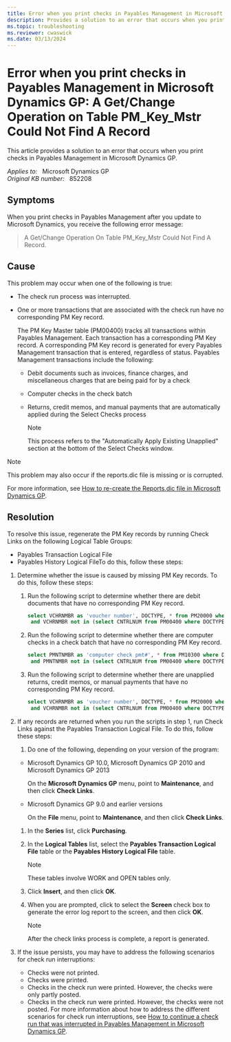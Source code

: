 ```yaml
---
title: Error when you print checks in Payables Management in Microsoft Dynamics GP
description: Provides a solution to an error that occurs when you print checks in Payables Management in Microsoft Dynamics GP.
ms.topic: troubleshooting
ms.reviewer: cwaswick
ms.date: 03/13/2024
---
```

# Error when you print checks in Payables Management in Microsoft Dynamics GP: A Get/Change Operation on Table PM_Key_Mstr Could Not Find A Record

This article provides a solution to an error that occurs when you print checks in Payables Management in Microsoft Dynamics GP.

_Applies to:_ &nbsp; Microsoft Dynamics GP  
_Original KB number:_ &nbsp; 852208

## Symptoms

When you print checks in Payables Management after you update to Microsoft Dynamics, you receive the following error message:

> A Get/Change Operation On Table PM_Key_Mstr Could Not Find A Record.

## Cause

This problem may occur when one of the following is true:

- The check run process was interrupted.
- One or more transactions that are associated with the check run have no corresponding PM Key record.

    The PM Key Master table (PM00400) tracks all transactions within Payables Management. Each transaction has a corresponding PM Key record. A corresponding PM Key record is generated for every Payables Management transaction that is entered, regardless of status. Payables Management transactions include the following:
  
  - Debit documents such as invoices, finance charges, and miscellaneous charges that are being paid for by a check
  - Computer checks in the check batch
  - Returns, credit memos, and manual payments that are automatically applied during the Select Checks process

    > [!NOTE]
    > This process refers to the "Automatically Apply Existing Unapplied" section at the bottom of the Select Checks window.

> [!NOTE]
> This problem may also occur if the reports.dic file is missing or is corrupted.

For more information, see [How to re-create the Reports.dic file in Microsoft Dynamics GP](https://support.microsoft.com/topic/how-to-re-create-the-reports-dic-file-in-microsoft-dynamics-gp-8a85339e-92ed-03ed-5ca8-f538a5c502a7).

## Resolution

To resolve this issue, regenerate the PM Key records by running Check Links on the following Logical Table Groups:

- Payables Transaction Logical File
- Payables History Logical FileTo do this, follow these steps:

1. Determine whether the issue is caused by missing PM Key records. To do this, follow these steps:

    1. Run the following script to determine whether there are debit documents that have no corresponding PM Key record.

        ```sql
        select VCHRNMBR as 'voucher number', DOCTYPE, * from PM20000 where DOCTYPE in (1, 2, 3)
         and VCHRNMBR not in (select CNTRLNUM from PM00400 where DOCTYPE in (1, 2, 3))
        ```

    2. Run the following script to determine whether there are computer checks in a check batch that have no corresponding PM Key record.

        ```sql
        select PMNTNMBR as 'computer check pmt#', * from PM10300 where DOCTYPE in (6)
         and PMNTNMBR not in (select CNTRLNUM from PM00400 where DOCTYPE = 6)
        ```

    3. Run the following script to determine whether there are unapplied returns, credit memos, or manual payments that have no corresponding PM Key record.

        ```sql
        select VCHRNMBR as 'voucher number', DOCTYPE, * from PM20000 where DOCTYPE in (4, 5)
         and VCHRNMBR not in (select CNTRLNUM from PM00400 where DOCTYPE in (4, 5))
        ```

2. If any records are returned when you run the scripts in step 1, run Check Links against the Payables Transaction Logical File. To do this, follow these steps:

    1. Do one of the following, depending on your version of the program:

      - Microsoft Dynamics GP 10.0, Microsoft Dynamics GP 2010 and Microsoft Dynamics GP 2013

        On the **Microsoft Dynamics GP** menu, point to **Maintenance**, and then click **Check Links**.

      - Microsoft Dynamics GP 9.0 and earlier versions

        On the **File** menu, point to **Maintenance**, and then click **Check Links**.

    1. In the **Series** list, click **Purchasing**.
    1. In the **Logical Tables** list, select the **Payables Transaction Logical File** table or the **Payables History Logical File** table.

        > [!NOTE]
        > These tables involve WORK and OPEN tables only.

    1. Click **Insert**, and then click **OK**.
    1. When you are prompted, click to select the **Screen** check box to generate the error log report to the screen, and then click **OK**.

        > [!NOTE]
        > After the check links process is complete, a report is generated.

3. If the issue persists, you may have to address the following scenarios for check run interruptions:
   - Checks were not printed.
   - Checks were printed.
   - Checks in the check run were printed. However, the checks were only partly posted.
   - Checks in the check run were printed. However, the checks were not posted. For more information about how to address the different scenarios for check run interruptions, see [How to continue a check run that was interrupted in Payables Management in Microsoft Dynamics GP](https://support.microsoft.com/topic/kb-how-to-continue-a-check-run-that-was-interrupted-in-payables-management-in-microsoft-dynamics-gp-314ce082-14a8-9834-765b-fb4bcb9af849).
